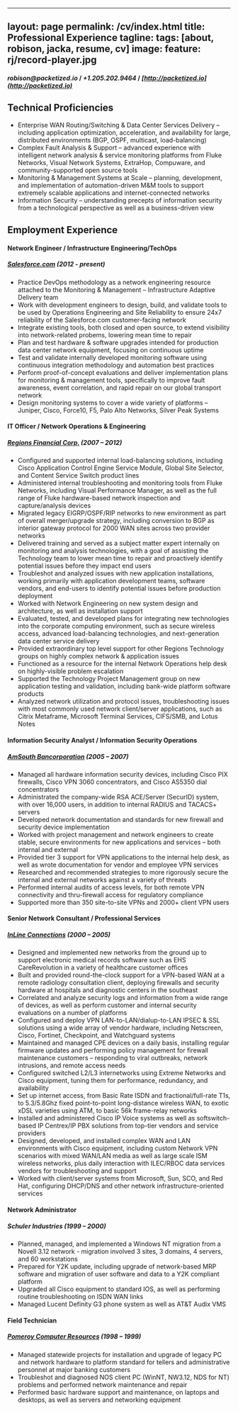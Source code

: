 ----
layout: page
permalink: /cv/index.html
title: Professional Experience
tagline:
tags: [about, robison, jacka, resume, cv]
image:
    feature: rj/record-player.jpg
---


#### _robison@packetized.io_ / _+1.205.202.9464_ / _[http://packetized.io](http://packetized.io)_

## Technical Proficiencies
  * Enterprise WAN Routing/Switching & Data Center Services Delivery – including application optimization, acceleration, and availability for large, distributed environments (BGP, OSPF, multicast, load-balancing)
  * Complex Fault Analysis & Support – advanced experience with intelligent network analysis & service monitoring platforms from Fluke Networks, Visual Network Systems, ExtraHop, Compuware, and community-supported open source tools
  * Monitoring & Management Systems at Scale – planning, development, and implementation of automation-driven M&M tools to support extremely scalable applications and internet-connected networks
  * Information Security – understanding precepts of information security from a technological perspective as well as a business-driven view

## Employment Experience

#### Network Engineer / Infrastructure Engineering/TechOps

##### [Salesforce.com](http://www.salesforce.com) (2012 - present)
  * Practice DevOps methodology as a network engineering resource attached to the Monitoring & Management – Infrastructure Adaptive Delivery team
  * Work with development engineers to design, build, and validate tools to be used by Operations Engineering and Site Reliability to ensure 24x7 reliability of the Salesforce.com customer-facing network
  * Integrate existing tools, both closed and open source, to extend visibility into network-related probems, lowering mean time to repair
  * Plan and test hardware & software upgrades intended for production data center network equipment, focusing on continuous uptime
  * Test and validate internally developed monitoring software using continuous integration methodology and automation best practices
  * Perform proof-of-concept evaluations and deliver implementation plans for monitoring & management tools, specifically to improve fault awareness, event correlation, and rapid repair on our global transport network
  * Design monitoring systems to cover a wide variety of platforms – Juniper, Cisco, Force10, F5, Palo Alto Networks, Silver Peak Systems

#### IT Officer / Network Operations & Engineering

##### [Regions Financial Corp.](http://www.regions.com) (2007 – 2012)
  * Configured and supported internal load-balancing solutions, including Cisco Application Control Engine Service Module, Global Site Selector, and Content Service Switch product lines
  *  Administered internal troubleshooting and monitoring tools from Fluke Networks, including Visual Performance Manager, as well as the full range of Fluke hardware-based network inspection and capture/analysis devices
  * Migrated legacy EIGRP/OSPF/RIP networks to new environment as part of overall merger/upgrade strategy, including conversion to BGP as interior gateway protocol for 2000 WAN sites across two provider networks
  * Delivered training and served as a subject matter expert internally on monitoring and analysis technologies, with a goal of assisting the Technology team to lower mean time to repair and proactively identify potential issues before they impact end users
  * Troubleshot and analyzed issues with new application installations, working primarily with application development teams, software vendors, and end-users to identify potential issues before production deployment
  * Worked with Network Engineering on new system design and architecture, as well as installation support
  * Evaluated, tested, and developed plans for integrating new technologies into the corporate computing environment, such as secure wireless access, advanced load-balancing technologies, and next-generation data center service delivery
  * Provided extraordinary top level support for other Regions Technology groups on highly complex network & application issues
  * Functioned as a resource for the internal Network Operations help desk on highly-visible problem escalation
  * Supported the Technology Project Management group on new application testing and validation, including bank-wide platform software products
  * Analyzed network utilization and protocol issues, troubleshooting issues with most commonly used network client/server applications, such as Citrix Metaframe, Microsoft Terminal Services, CIFS/SMB, and Lotus Notes

#### Information Security Analyst / Information Security Operations

##### [AmSouth Bancorporation](http://www.regions.com/about_regions/amsouth_info.rf) (2005 – 2007)
  * Managed all hardware information security devices, including Cisco PIX firewalls, Cisco VPN 3060 concentrators, and Cisco AS5350 dial concentrators
  * Administrated the company-wide RSA ACE/Server (SecurID) system, with over 16,000 users, in addition to internal RADIUS and TACACS+ servers
  * Developed network documentation and standards for new firewall and security device implementation
  * Worked with project management and network engineers to create stable, secure environments for new applications and services – both internal and external
  * Provided tier 3 support for VPN applications to the internal help desk, as well as wrote documentation for vendor and employee VPN services
  * Researched and recommended strategies to more rigorously secure the internal and external networks against a variety of threats
  * Performed internal audits of access levels, for both remote VPN connectivity and thru-firewall access for regulatory compliance
  * Supported more than 350 site-to-site VPNs and 2000+ client VPN users

#### Senior Network Consultant / Professional Services

##### [InLine Connections](http://www.inline.com) (2000 – 2005)
  * Designed and implemented new networks from the ground up to support electronic medical records software such as EHS CareRevolution in a variety of healthcare customer offices
  * Built and provided round-the-clock support for a VPN-based WAN at a remote radiology consultation client, deploying firewalls and security hardware at hospitals and diagnostic centers in the southeast
  * Correlated and analyze security logs and information from a wide range of devices, as well as perform customer and internal security evaluations on a number of platforms
  * Configured and deploy VPN LAN-to-LAN/dialup-to-LAN IPSEC & SSL solutions using a wide array of vendor hardware, including Netscreen, Cisco, Fortinet, Checkpoint, and Watchguard systems
  * Maintained and managed CPE devices on a daily basis, installing regular firmware updates and performing policy management for firewall maintenance customers – responding to viral outbreaks, network intrusions, and remote access needs
  * Configured switched L2/L3 internetworks using Extreme Networks and Cisco equipment, tuning them for performance, redundancy, and availability
  * Set up internet access, from Basic Rate ISDN and fractional/full-rate T1s, to 5.3/5.8Ghz fixed point-to-point long-distance wireless WAN, to exotic xDSL varieties using ATM, to basic 56k frame-relay networks
  * Installed and administered Cisco IP Voice systems as well as softswitch- based IP Centrex/IP PBX solutions from top-tier vendors and service providers
  * Designed, developed, and installed complex WAN and LAN environments with Cisco equipment, including custom Network VPN scenarios with mixed WAN/LAN media as well as large scale ISM wireless networks, plus daily interaction with ILEC/RBOC data services vendors for troubleshooting and support
  * Worked with client/server systems from Microsoft, Sun, SCO, and Red Hat, configuring DHCP/DNS and other network infrastructure-oriented services

#### Network Administrator

##### Schuler Industries (1999 – 2000)
  * Planned, managed, and implemented a Windows NT migration from a Novell 3.12 network - migration involved 3 sites, 3 domains, 4 servers, and 60 workstations
  * Prepared for Y2K update, including upgrade of network-based MRP software and migration of user software and data to a Y2K compliant platform
  * Upgraded all Cisco equipment to standard IOS, as well as performing routine troubleshooting on ISDN WAN links
  * Managed Lucent Definity G3 phone system as well as AT&T Audix VMS

#### Field Technician

##### [Pomeroy Computer Resources](http://www.pomeroy.com) (1998 – 1999)
  * Managed statewide projects for installation and upgrade of legacy PC and network hardware to platform standard for tellers and administrative personnel at major banking customers
  * Troubleshot and diagnosed NOS client PC (WinNT, NW3.12, NDS for NT) problems and performed network maintenance and repair
  * Performed basic hardware support and maintenance, on laptops and desktops, as well as servers and networking equipment

